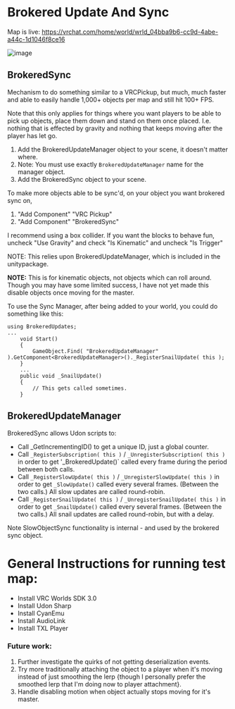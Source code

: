 # Brokered Update And Sync

Map is live: https://vrchat.com/home/world/wrld_04bba9b6-cc9d-4abe-a44c-1d1046f8ce16

![image](https://user-images.githubusercontent.com/2748168/132143638-a45d870d-b561-4599-ab32-88ea7e2be25c.png)

## BrokeredSync

Mechanism to do something similar to a VRCPickup, but much, much faster and
able to easily handle 1,000+ objects per map and still hit 100+ FPS.

Note that this only applies for things where you want players to be able to
pick up objects, place them down and stand on them once placed.  I.e. nothing
that is effected by gravity and nothing that keeps moving after the player has
let go.

1. Add the BrokeredUpdateManager object to your scene, it doesn't matter where.
2. Note: You must use exactly `BrokeredUpdateManager` name for the manager object.
3. Add the BrokeredSync object to your scene.

To make more objects able to be sync'd, on your object you want brokered sync on,
1. "Add Component" "VRC Pickup"
2. "Add Component" "BrokeredSync"

I recommend using a box collider. If you want the blocks to behave fun, uncheck
"Use Gravity" and check "Is Kinematic" and uncheck "Is Trigger"

NOTE: This relies upon BrokeredUpdateManager, which is included in the
unitypackage.

**NOTE:** This is for kinematic objects, not objects which can roll around.  Though
you may have some limited success, I have not yet made this disable objects once
moving for the master.


To use the Sync Manager, after being added to your world, you could do something like this:
```
using BrokeredUpdates;
...
	void Start()
	{
		GameObject.Find( "BrokeredUpdateManager" ).GetComponent<BrokeredUpdateManager>()._RegisterSnailUpdate( this );
	}
	...
	public void _SnailUpdate()
	{
		// This gets called sometimes.
	}
```

## BrokeredUpdateManager

BrokeredSync allows Udon scripts to:

* Call _GetIncrementingID() to get a unique ID, just a global counter.
* Call `_RegisterSubscription( this )` / `_UnregisterSubscription( this )` in order to get '_BrokeredUpdate()` called every frame during the period between both calls.
* Call `_RegisterSlowUpdate( this )` / `_UnregisterSlowUpdate( this )` in order to get `_SlowUpdate()` called every several frames. (Between the two calls.) All slow updates are called round-robin.
* Call `_RegisterSnailUpdate( this )` / `_UnregisterSnailUpdate( this )` in order to get `_SnailUpdate()` called every several frames. (Between the two calls.) All snail updates are called round-robin, but with a delay.

Note SlowObjectSync functionality is internal - and used by the brokered sync object.

# General Instructions for running test map:
 * Install VRC Worlds SDK 3.0
 * Install Udon Sharp
 * Install CyanEmu
 * Install AudioLink
 * Install TXL Player

### Future work:

1. Further investigate the quirks of not getting deserialization events.
2. Try more traditionally attaching the object to a player when it's moving instead of just smoothing the lerp {though I personally prefer the smoothed lerp that I'm doing now to player attachment}.
3. Handle disabling motion when object actually stops moving for it's master.
